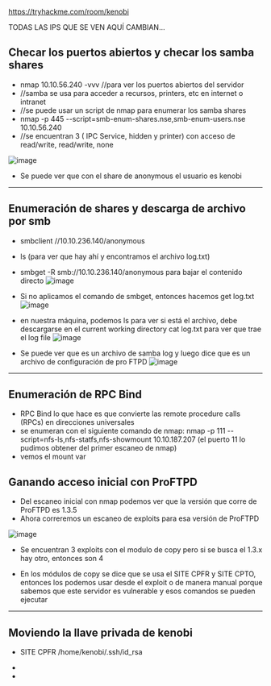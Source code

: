 https://tryhackme.com/room/kenobi

TODAS LAS IPS QUE SE VEN AQUÍ CAMBIAN...

## Checar los puertos abiertos y checar los samba shares

- nmap 10.10.56.240 -vvv   //para ver los puertos abiertos del servidor
- //samba se usa para acceder a recursos, printers, etc en internet o intranet
- //se puede usar un script de nmap para enumerar los samba shares
- nmap -p 445 --script=smb-enum-shares.nse,smb-enum-users.nse 10.10.56.240
- //se encuentran 3 ( IPC Service, hidden y printer) con acceso de read/write, read/write, none

![image](https://user-images.githubusercontent.com/44788583/149610228-bdc21841-c9af-4b5c-9aa3-729ca0b6c9f3.png)

- Se puede ver que con el share de anonymous el usuario es kenobi

----

## Enumeración de shares y descarga de archivo por smb

- smbclient //10.10.236.140/anonymous
- ls (para ver que hay ahí y encontramos el archivo log.txt)
- smbget -R smb://10.10.236.140/anonymous para bajar el contenido directo
![image](https://user-images.githubusercontent.com/44788583/149610329-98ccf2c5-20c9-49c7-b0d7-2c165d01b6c3.png)
- Si no aplicamos el comando de smbget, entonces hacemos get log.txt
![image](https://user-images.githubusercontent.com/44788583/149610357-e2f22eb5-c2ba-4a24-91bc-ed0fd4bffd89.png)

- en nuestra máquina, podemos ls para ver si está el archivo, debe descargarse en el current working directory cat log.txt para ver que trae el log file
![image](https://user-images.githubusercontent.com/44788583/148824837-9c9a2abc-9706-41e5-aa1f-d50df520dafb.png)

- Se puede ver que es un archivo de samba log y luego dice que es un archivo de configuración de pro FTPD
![image](https://user-images.githubusercontent.com/44788583/149611227-4ce8a3fd-00d5-4b00-97b7-20f880e2f1f7.png)

----

## Enumeración de RPC Bind

- RPC Bind lo que hace es que convierte las remote procedure calls (RPCs) en direcciones universales
- se enumeran con el siguiente comando de nmap: nmap -p 111 --script=nfs-ls,nfs-statfs,nfs-showmount 10.10.187.207 (el puerto 11 lo pudimos obtener del primer escaneo de nmap)
- vemos el mount var

## Ganando acceso inicial con ProFTPD

- Del escaneo inicial con nmap podemos ver que la versión que corre de ProFTPD es 1.3.5
- Ahora correremos un escaneo de exploits para esa versión de ProFTPD

![image](https://user-images.githubusercontent.com/44788583/149611745-3d8e585d-b2d3-4b25-8368-438ed04a7ce0.png)

- Se encuentran 3 exploits con el modulo de copy pero si se busca el 1.3.x hay otro, entonces son 4

- En los módulos de copy se dice que se usa el SITE CPFR y SITE CPTO, entonces los podemos usar desde el exploit o de manera manual porque sabemos que este servidor es vulnerable y esos comandos se pueden ejecutar

----

## Moviendo la llave privada de kenobi

- SITE CPFR /home/kenobi/.ssh/id_rsa
- 

- 



